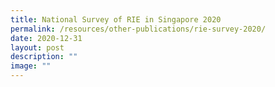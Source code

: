 ```yaml
---
title: National Survey of RIE in Singapore 2020
permalink: /resources/other-publications/rie-survey-2020/
date: 2020-12-31
layout: post
description: ""
image: ""
---
```

